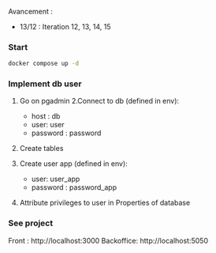 Avancement :

- 13/12 : Iteration 12, 13, 14, 15

### Start

```bash
docker compose up -d
```

### Implement db user
1. Go on pgadmin
2.Connect to db (defined in env):
    - host : db
    - user: user
    - password : password
    

3. Create tables
4. Create user app (defined in env):
    - user: user_app
    - password : password_app
5. Attribute privileges to user in Properties of database

### See project

Front : http://localhost:3000
Backoffice: http://localhost:5050
